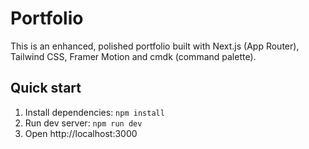 # Portfolio

This is an enhanced, polished portfolio built with Next.js (App Router), Tailwind CSS, Framer Motion and cmdk (command palette).

## Quick start
1. Install dependencies: `npm install`
2. Run dev server: `npm run dev`
3. Open http://localhost:3000
